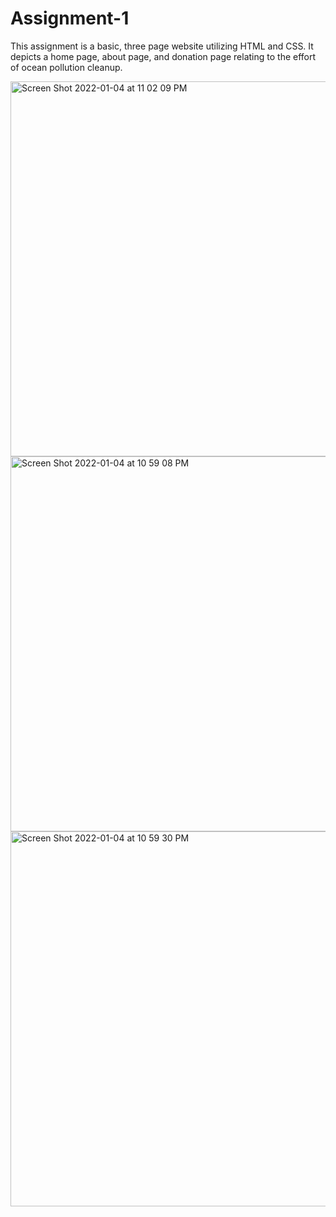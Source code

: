 # Assignment-1

This assignment is a basic, three page website utilizing HTML and CSS. It depicts a home page, about page, and donation page relating to the effort of ocean pollution cleanup.


<img width="600" alt="Screen Shot 2022-01-04 at 11 02 09 PM" src="https://user-images.githubusercontent.com/92334995/148159273-866e550c-061c-4b4f-89ea-ce200f12d90d.png">



<img width="600" alt="Screen Shot 2022-01-04 at 10 59 08 PM" src="https://user-images.githubusercontent.com/92334995/148159328-62a97d4b-1c43-4a74-9d21-6448339be320.png">



<img width="600" alt="Screen Shot 2022-01-04 at 10 59 30 PM" src="https://user-images.githubusercontent.com/92334995/148159342-2077711a-a324-48af-8948-90b22d24b388.png">
